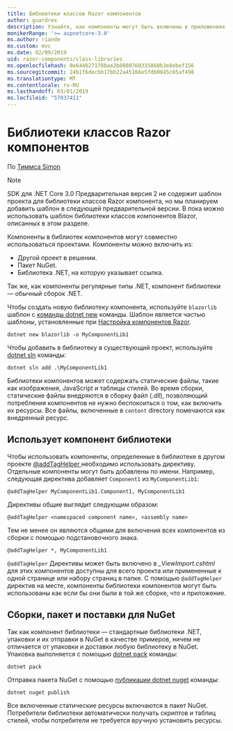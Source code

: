 ```yaml
---
title: Библиотеки классов Razor компонентов
author: guardrex
description: Узнайте, как компоненты могут быть включены в приложениях Razor компоненты из библиотеки внешнего компонента.
monikerRange: '>= aspnetcore-3.0'
ms.author: riande
ms.custom: mvc
ms.date: 02/09/2019
uid: razor-components/class-libraries
ms.openlocfilehash: 0e644627178bae2b8880760335860b3e0ebef156
ms.sourcegitcommit: 24b1f6decbb17bb22a45166e5fdb0845c65af498
ms.translationtype: MT
ms.contentlocale: ru-RU
ms.lasthandoff: 03/01/2019
ms.locfileid: "57037411"
---
```

# <a name="razor-components-class-libraries"></a>Библиотеки классов Razor компонентов

По [Тиммса Simon](https://github.com/stimms)

> [!NOTE]
> SDK для .NET Core 3.0 Предварительная версия 2 не содержит шаблон проекта для библиотеки классов Razor компонента, но мы планируем добавить шаблон в следующей предварительной версии. В пока можно использовать шаблон библиотеки классов компонентов Blazor, описанных в этом разделе.

Компоненты в библиотек компонентов могут совместно использоваться проектами. Компоненты можно включить из:

* Другой проект в решении.
* Пакет NuGet.
* Библиотека .NET, на которую указывает ссылка.

Так же, как компоненты регулярные типы .NET, компонент библиотеки — обычный сборок .NET.

Чтобы создать новую библиотеку компонента, используйте `blazorlib` шаблон с [команды dotnet new](/dotnet/core/tools/dotnet-new) команды. Шаблон является частью шаблоны, установленные при [Настройка компонентов Razor](xref:razor-components/get-started).

```console
dotnet new blazorlib -o MyComponentLib1
```

Чтобы добавить в библиотеку в существующий проект, используйте [dotnet sln](/dotnet/core/tools/dotnet-sln) команды:

```console
dotnet sln add .\MyComponentLib1
```

Библиотеки компонентов может содержать статические файлы, такие как изображения, JavaScript и таблицы стилей. Во время сборки, статические файлы внедряются в сборку файл (*.dll*), позволяющий потребления компонентов не нужно беспокоиться о том, как включить их ресурсы. Все файлы, включенные в `content` directory помечаются как внедренный ресурс. 

## <a name="consume-a-library-component"></a>Использует компонент библиотеки

Чтобы использовать компоненты, определенные в библиотеке в другом проекте [ @addTagHelper ](/aspnet/core/mvc/views/tag-helpers/intro#add-helper-label) необходимо использовать директиву. Отдельные компоненты могут быть добавлены по имени. Например, следующая директива добавляет `Component1` из `MyComponentLib1`:

```cshtml
@addTagHelper MyComponentLib1.Component1, MyComponentLib1
```

Директивы общие выглядит следующим образом:

```cshtml
@addTagHelper <namespaced component name>, <assembly name>
```

Тем не менее он являются общими для включения всех компонентов из сборки с помощью подстановочного знака.

```cshtml
@addTagHelper *, MyComponentLib1
```

`@addTagHelper` Директивы может быть включено в *_ViewImport.cshtml* для этих компонентов доступны для всего проекта или примененные к одной странице или набору страниц в папке. С помощью `@addTagHelper` директив на месте, компоненты библиотеки компонентов могут быть использованы как если бы они были в той же сборке, что и приложение. 

## <a name="build-pack-and-ship-to-nuget"></a>Сборки, пакет и поставки для NuGet

Так как компонент библиотеки — стандартные библиотеки .NET, упаковки и их отправки в NuGet в качестве примеров, ничем не отличается от упаковки и доставки любую библиотеку в NuGet. Упаковка выполняется с помощью [dotnet pack](/dotnet/core/tools/dotnet-pack) команды:

```console
dotnet pack
```

Отправка пакета NuGet с помощью [публикации dotnet nuget](/dotnet/core/tools/dotnet-nuget-push) команды:

```console
dotnet nuget publish
```

Все включенные статические ресурсы включаются в пакет NuGet. Потребители библиотеки автоматически получать скриптов и таблиц стилей, чтобы потребители не требуется вручную установить ресурсы.
